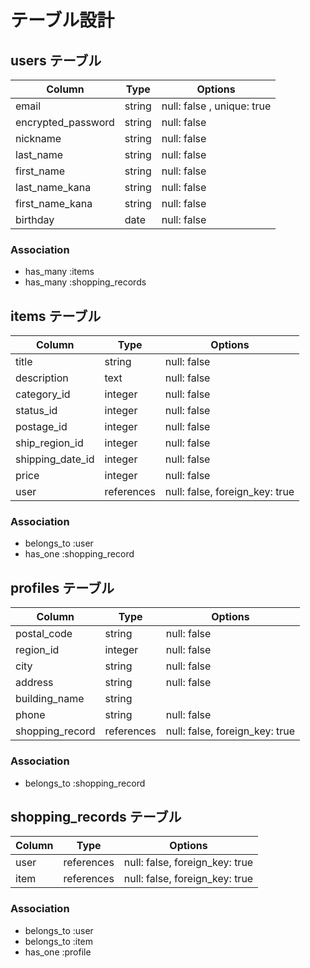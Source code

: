# テーブル設計

## users テーブル

| Column             | Type   | Options                    |
| ------------------ | ------ | -------------------------- |
| email              | string | null: false , unique: true |
| encrypted_password | string | null: false                |
| nickname           | string | null: false                |
| last_name          | string | null: false                |
| first_name         | string | null: false                |
| last_name_kana     | string | null: false                |
| first_name_kana    | string | null: false                |
| birthday           | date   | null: false                |

### Association

- has_many :items
- has_many :shopping_records
<!-- - has_many :comments -->


## items テーブル

| Column           | Type       | Options                        |
| ---------------- | ---------- | ------------------------------ |
| title            | string     | null: false                    |   
| description      | text       | null: false                    |
| category_id      | integer    | null: false                    |
| status_id        | integer    | null: false                    |
| postage_id       | integer    | null: false                    |
| ship_region_id   | integer    | null: false                    |
| shipping_date_id | integer    | null: false                    |
| price            | integer    | null: false                    |
| user             | references | null: false, foreign_key: true |

### Association

- belongs_to :user
- has_one :shopping_record
<!-- - has_many :comments -->

## profiles テーブル

| Column          | Type       | Options                        |
| --------------- | ---------- | ------------------------------ |
| postal_code     | string     | null: false                    |
| region_id       | integer    | null: false                    |
| city            | string     | null: false                    |
| address         | string     | null: false                    |
| building_name   | string     |                                |
| phone           | string     | null: false                    |
| shopping_record | references | null: false, foreign_key: true |

### Association

- belongs_to :shopping_record


## shopping_records テーブル

| Column | Type       | Options                        |
| -------| ---------- | ------------------------------ |
| user   | references | null: false, foreign_key: true |
| item   | references | null: false, foreign_key: true |

### Association

- belongs_to :user
- belongs_to :item
- has_one :profile


<!-- ## comments テーブル

| Column    | Type       | Options                        |
| --------- | ---------- | ------------------------------ |
| text      | string     | null: false                    |
| user_id   | references | null: false, foreign_key: true |
| item_id   | references | null: false, foreign_key: true |

### Association

- belongs_to :item
- belongs_to :user  -->